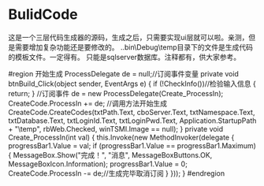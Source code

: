 # BulidCode
这是一个三层代码生成器的源码，生成之后，只需要实现ui层就可以啦。亲测，但是需要增加复杂功能还是要修改的。
..bin\Debug\temp目录下的文件是生成代码的模板文件。一定得有。
只能是sqlserver数据库。注释都有，供大家参考。

#region 开始生成
        ProcessDelegate de = null;//订阅事件变量
        private void btnBuild_Click(object sender, EventArgs e)
        {
            if (!CheckInfo())//检验输入信息
            {
                return;
            }
            //订阅事件
            de = new ProcessDelegate(Create_ProcessIn);
            CreateCode.ProcessIn += de;
            //调用方法开始生成
            CreateCode.CreateCodes(txtPath.Text, cboServer.Text, txtNamespace.Text, txtDatabase.Text, txtLoginId.Text, txtLoginPwd.Text, Application.StartupPath + "\\temp", rbWeb.Checked, winTSMI.Image == null);
        }
        private void Create_ProcessIn(int val)
        {
            this.Invoke(new MethodInvoker(delegate
            {
                progressBar1.Value = val;
                if (progressBar1.Value == progressBar1.Maximum)
                {
                    MessageBox.Show("完成！", "消息", MessageBoxButtons.OK, MessageBoxIcon.Information);
                    progressBar1.Value = 0;
                    CreateCode.ProcessIn -= de;//生成完毕取消订阅
                }
            }));
        }
        #endregion
